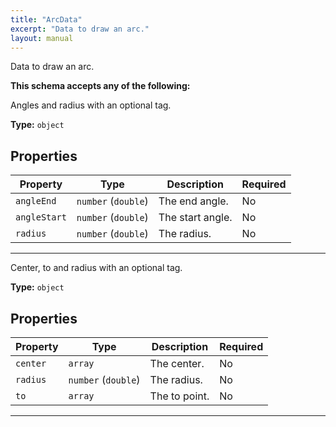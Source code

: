 ```yaml
---
title: "ArcData"
excerpt: "Data to draw an arc."
layout: manual
---
```


Data to draw an arc.



**This schema accepts any of the following:**

Angles and radius with an optional tag.


**Type:** `object`




## Properties

| Property | Type | Description | Required |
|----------|------|-------------|----------|
| `angleEnd` |`number` (`double`)| The end angle. | No |
| `angleStart` |`number` (`double`)| The start angle. | No |
| `radius` |`number` (`double`)| The radius. | No |


----
Center, to and radius with an optional tag.


**Type:** `object`




## Properties

| Property | Type | Description | Required |
|----------|------|-------------|----------|
| `center` |`array`| The center. | No |
| `radius` |`number` (`double`)| The radius. | No |
| `to` |`array`| The to point. | No |


----





